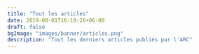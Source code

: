 ```yaml
---
title: "Tout les articles"
date: 2019-08-01T16:19:26+06:00
draft: false
bgImage: "images/banner/articles.png"
description: "Tout les derniers articles publiés par l'ARC"
---
```

